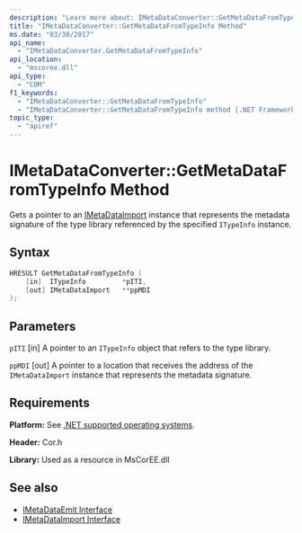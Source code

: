 ```yaml
---
description: "Learn more about: IMetaDataConverter::GetMetaDataFromTypeInfo Method"
title: "IMetaDataConverter::GetMetaDataFromTypeInfo Method"
ms.date: "03/30/2017"
api_name:
  - "IMetaDataConverter.GetMetaDataFromTypeInfo"
api_location:
  - "mscoree.dll"
api_type:
  - "COM"
f1_keywords:
  - "IMetaDataConverter::GetMetaDataFromTypeInfo"
  - "IMetaDataConverter::GetMetaDataFromTypeInfo method [.NET Framework metadata]"
topic_type:
  - "apiref"
---
```

# IMetaDataConverter::GetMetaDataFromTypeInfo Method

Gets a pointer to an [IMetaDataImport](imetadataimport-interface.md) instance that represents the metadata signature of the type library referenced by the specified `ITypeInfo` instance.

## Syntax

```cpp
HRESULT GetMetaDataFromTypeInfo (
    [in]  ITypeInfo         *pITI,
    [out] IMetaDataImport   **ppMDI
);
```

## Parameters

 `pITI`
 [in] A pointer to an `ITypeInfo` object that refers to the type library.

 `ppMDI`
 [out] A pointer to a location that receives the address of the `IMetaDataImport` instance that represents the metadata signature.

## Requirements

 **Platform:** See [.NET supported operating systems](https://github.com/dotnet/core/blob/main/os-lifecycle-policy.md).

 **Header:** Cor.h

 **Library:** Used as a resource in MsCorEE.dll

## See also

- [IMetaDataEmit Interface](imetadataemit-interface.md)
- [IMetaDataImport Interface](imetadataimport-interface.md)
